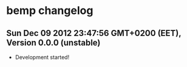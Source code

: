 # bemp changelog

## Sun Dec 09 2012 23:47:56 GMT+0200 (EET), Version 0.0.0 (unstable)

- Development started!
